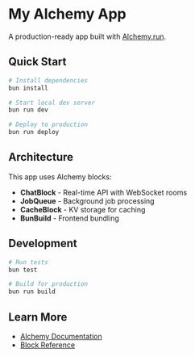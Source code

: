 # My Alchemy App

A production-ready app built with [Alchemy.run](https://github.com/brendadeeznuts1111/alchmenyrun).

## Quick Start

```bash
# Install dependencies
bun install

# Start local dev server
bun run dev

# Deploy to production
bun run deploy
```

## Architecture

This app uses Alchemy blocks:
- **ChatBlock** - Real-time API with WebSocket rooms
- **JobQueue** - Background job processing
- **CacheBlock** - KV storage for caching
- **BunBuild** - Frontend bundling

## Development

```bash
# Run tests
bun test

# Build for production
bun run build
```

## Learn More

- [Alchemy Documentation](https://github.com/brendadeeznuts1111/alchmenyrun/tree/main/docs)
- [Block Reference](https://github.com/brendadeeznuts1111/alchmenyrun/tree/main/docs/BLOCKS.md)
